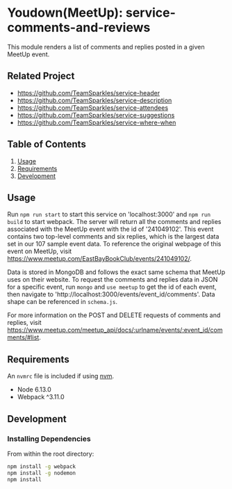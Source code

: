 # Youdown(MeetUp): service-comments-and-reviews

This module renders a list of comments and replies posted in a given MeetUp event. 

## Related Project

- https://github.com/TeamSparkles/service-header
- https://github.com/TeamSparkles/service-description
- https://github.com/TeamSparkles/service-attendees
- https://github.com/TeamSparkles/service-suggestions
- https://github.com/TeamSparkles/service-where-when


## Table of Contents

1. [Usage](#Usage)
2. [Requirements](#requirements)
3. [Development](#development)

## Usage

Run `npm run start` to start this service on 'localhost:3000' and `npm run build` to start webpack. The server will return all the comments and replies associated with the MeetUp event with the id of '241049102'. This event contains two top-level comments and six replies, which is the largest data set in our 107 sample event data. To reference the original webpage of this event on MeetUp, visit https://www.meetup.com/EastBayBookClub/events/241049102/.

Data is stored in MongoDB and follows the exact same schema that MeetUp uses on their website. To request the comments and replies data in JSON for a specific event, run `mongo` and `use meetup` to get the id of each event, then navigate to 'http://localhost:3000/events/event_id/comments'. Data shape can be referenced in `schema.js`.

For more information on the POST and DELETE requests of comments and replies, visit https://www.meetup.com/meetup_api/docs/:urlname/events/:event_id/comments/#list.

## Requirements

An `nvmrc` file is included if using [nvm](https://github.com/creationix/nvm).

- Node 6.13.0
- Webpack ^3.11.0

## Development

### Installing Dependencies

From within the root directory:

```sh
npm install -g webpack
npm install -g nodemon
npm install
```

